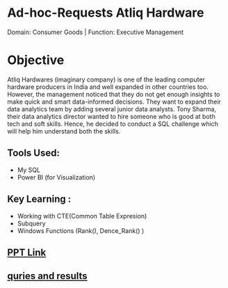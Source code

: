 # Ad-hoc-Requests Atliq Hardware
Domain:  Consumer Goods | Function: Executive Management

# Objective 
Atliq Hardwares (imaginary company) is one of the leading computer hardware producers in India and well expanded in other countries too.
However, the management noticed that they do not get enough insights to make quick and smart data-informed decisions. They want to expand their data analytics team by adding several junior data analysts. Tony Sharma, their data analytics director wanted to hire someone who is good at both tech and soft skills. Hence, he decided to conduct a SQL challenge which will help him understand both the skills.

##  **Tools Used:**
- My SQL
- Power BI (for Visualization)

## Key Learning :
- Working with CTE(Common Table Expresion)
- Subquery
- Windows Functions (Rank(), Dence_Rank() )
  
## [PPT Link](https://github.com/vishalbankar/Ad-hoc-Requests/blob/main/PPT/ad-hoc%20requests.pdf)

## [quries and results](https://github.com/vishalbankar/Ad-hoc-Requests/blob/main/Ad-hoc%20queries.pdf)



